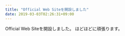 ```yaml
---
title: "Official Web Siteを開設しました"
date: 2019-03-03T02:26:31+09:00
---
```


Official Web Siteを開設しました。
ほどほどに頑張ります。
